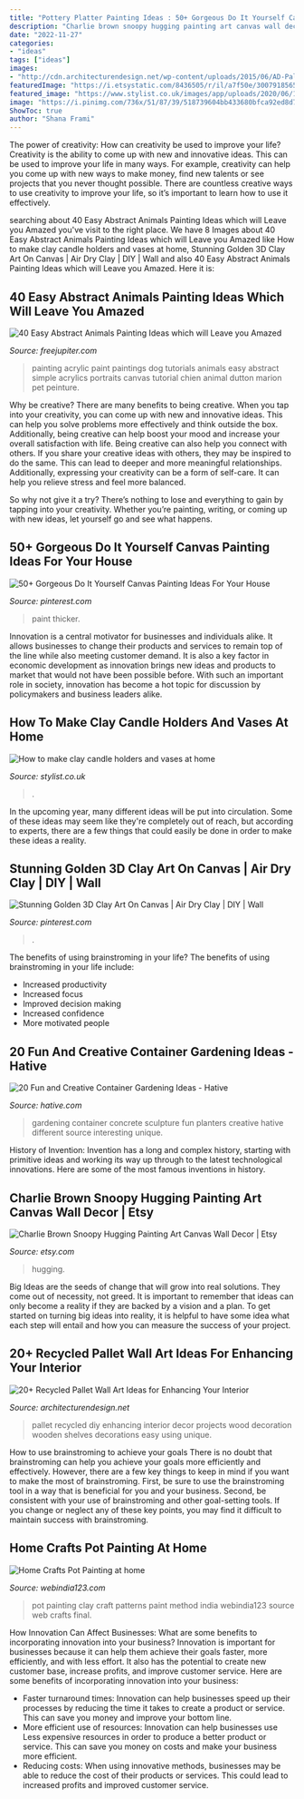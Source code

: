 ```yaml
---
title: "Pottery Platter Painting Ideas : 50+ Gorgeous Do It Yourself Canvas Painting Ideas For Your House"
description: "Charlie brown snoopy hugging painting art canvas wall decor"
date: "2022-11-27"
categories:
- "ideas"
tags: ["ideas"]
images:
- "http://cdn.architecturendesign.net/wp-content/uploads/2015/06/AD-Pallet-Wall-Art-3.jpg"
featuredImage: "https://i.etsystatic.com/8436505/r/il/a7f50e/3007918565/il_1588xN.3007918565_p7ys.jpg"
featured_image: "https://www.stylist.co.uk/images/app/uploads/2020/06/15173935/before-painting.jpg?w=1200&amp;h=1&amp;fit=max&amp;auto=format%2Ccompress"
image: "https://i.pinimg.com/736x/51/87/39/518739604bb433680bfca92ed8d7678c.jpg"
ShowToc: true
author: "Shana Frami"
---
```



The power of creativity: How can creativity be used to improve your life?
Creativity is the ability to come up with new and innovative ideas. This can be used to improve your life in many ways. For example, creativity can help you come up with new ways to make money, find new talents or see projects that you never thought possible. There are countless creative ways to use creativity to improve your life, so it’s important to learn how to use it effectively.

	

		
searching about 40 Easy Abstract Animals Painting Ideas which will Leave you Amazed you've visit to the right place. We have 8 Images about 40 Easy Abstract Animals Painting Ideas which will Leave you Amazed like How to make clay candle holders and vases at home, Stunning Golden 3D Clay Art On Canvas | Air Dry Clay | DIY | Wall and also 40 Easy Abstract Animals Painting Ideas which will Leave you Amazed. Here it is:
		
    
## 40 Easy Abstract Animals Painting Ideas Which Will Leave You Amazed

<img loading=lazy src="http://www.freejupiter.com/wp-content/uploads/2018/08/Easy-Abstract-Animals-Painting-Ideas-19-1.jpg" onerror="this.onerror=null;this.src='https://tse3.mm.bing.net/th?id=OIP.9MQy2emBsR0HxW6WZRwpjwHaJ4&amp;pid=15.1';" alt="40 Easy Abstract Animals Painting Ideas which will Leave you Amazed">

_Source: freejupiter.com_

>painting acrylic paint paintings dog tutorials animals easy abstract simple acrylics portraits canvas tutorial chien animal dutton marion pet peinture. 

	

Why be creative?
There are many benefits to being creative. When you tap into your creativity, you can come up with new and innovative ideas. This can help you solve problems more effectively and think outside the box. Additionally, being creative can help boost your mood and increase your overall satisfaction with life.
Being creative can also help you connect with others. If you share your creative ideas with others, they may be inspired to do the same. This can lead to deeper and more meaningful relationships. Additionally, expressing your creativity can be a form of self-care. It can help you relieve stress and feel more balanced.

So why not give it a try? There’s nothing to lose and everything to gain by tapping into your creativity. Whether you’re painting, writing, or coming up with new ideas, let yourself go and see what happens.

    
## 50+ Gorgeous Do It Yourself Canvas Painting Ideas For Your House

<img loading=lazy src="https://i.pinimg.com/736x/c3/57/9f/c3579f38322bf90a0dbc2ff839f9e2e8.jpg" onerror="this.onerror=null;this.src='https://tse1.mm.bing.net/th?id=OIP.Ntzv1n2_tq1EijBlkecZAQHaJ3&amp;pid=15.1';" alt="50+ Gorgeous Do It Yourself Canvas Painting Ideas For Your House">

_Source: pinterest.com_

>paint thicker. 

	

Innovation is a central motivator for businesses and individuals alike. It allows businesses to change their products and services to remain top of the line while also meeting customer demand. It is also a key factor in economic development as innovation brings new ideas and products to market that would not have been possible before. With such an important role in society, innovation has become a hot topic for discussion by policymakers and business leaders alike.

    
## How To Make Clay Candle Holders And Vases At Home

<img loading=lazy src="https://www.stylist.co.uk/images/app/uploads/2020/06/15173935/before-painting.jpg?w=1200&amp;h=1&amp;fit=max&amp;auto=format%2Ccompress" onerror="this.onerror=null;this.src='https://tse4.mm.bing.net/th?id=OIP.DGlS_z_hxCNde72wxXr4JAHaJ4&amp;pid=15.1';" alt="How to make clay candle holders and vases at home">

_Source: stylist.co.uk_

>. 

	

In the upcoming year, many different ideas will be put into circulation. Some of these ideas may seem like they're completely out of reach, but according to experts, there are a few things that could easily be done in order to make these ideas a reality.

    
## Stunning Golden 3D Clay Art On Canvas | Air Dry Clay | DIY | Wall

<img loading=lazy src="https://i.pinimg.com/736x/51/87/39/518739604bb433680bfca92ed8d7678c.jpg" onerror="this.onerror=null;this.src='https://tse1.mm.bing.net/th?id=OIP.JM8eppfoNWMS2PFK_9aN0QHaEK&amp;pid=15.1';" alt="Stunning Golden 3D Clay Art On Canvas | Air Dry Clay | DIY | Wall">

_Source: pinterest.com_

>. 

	

The benefits of using brainstroming in your life?
The benefits of using brainstroming in your life include: 
- Increased productivity 
- Increased focus 
- Improved decision making 
- Increased confidence 
- More motivated people

    
## 20 Fun And Creative Container Gardening Ideas - Hative

<img loading=lazy src="https://hative.com/wp-content/uploads/2014/11/container-gardening-ideas/9-concrete-sculpture-gardening.jpg" onerror="this.onerror=null;this.src='https://tse1.mm.bing.net/th?id=OIP.cbD5ktlbGPAkDhat5Q9BvAHaIc&amp;pid=15.1';" alt="20 Fun and Creative Container Gardening Ideas - Hative">

_Source: hative.com_

>gardening container concrete sculpture fun planters creative hative different source interesting unique. 

	

History of Invention:
Invention has a long and complex history, starting with primitive ideas and working its way up through to the latest technological innovations. Here are some of the most famous inventions in history.

    
## Charlie Brown Snoopy Hugging Painting Art Canvas Wall Decor | Etsy

<img loading=lazy src="https://i.etsystatic.com/8436505/r/il/a7f50e/3007918565/il_1588xN.3007918565_p7ys.jpg" onerror="this.onerror=null;this.src='https://tse4.mm.bing.net/th?id=OIP.rCVgKOjI3O8UhRK-DSeDvgHaJ3&amp;pid=15.1';" alt="Charlie Brown Snoopy Hugging Painting Art Canvas Wall Decor | Etsy">

_Source: etsy.com_

>hugging. 

	

Big Ideas are the seeds of change that will grow into real solutions. They come out of necessity, not greed. It is important to remember that ideas can only become a reality if they are backed by a vision and a plan. To get started on turning big ideas into reality, it is helpful to have some idea what each step will entail and how you can measure the success of your project.

    
## 20+ Recycled Pallet Wall Art Ideas For Enhancing Your Interior

<img loading=lazy src="http://cdn.architecturendesign.net/wp-content/uploads/2015/06/AD-Pallet-Wall-Art-3.jpg" onerror="this.onerror=null;this.src='https://tse3.mm.bing.net/th?id=OIP.aqv6cNnEDFre0O4e9gOsKwHaMZ&amp;pid=15.1';" alt="20+ Recycled Pallet Wall Art Ideas for Enhancing Your Interior">

_Source: architecturendesign.net_

>pallet recycled diy enhancing interior decor projects wood decoration wooden shelves decorations easy using unique. 

	

How to use brainstroming to achieve your goals
There is no doubt that brainstroming can help you achieve your goals more efficiently and effectively. However, there are a few key things to keep in mind if you want to make the most of brainstroming. First, be sure to use the brainstroming tool in a way that is beneficial for you and your business. Second, be consistent with your use of brainstroming and other goal-setting tools. If you change or neglect any of these key points, you may find it difficult to maintain success with brainstroming.

    
## Home Crafts Pot Painting At Home

<img loading=lazy src="https://www.webindia123.com/craft/paint/pot/images/pot3a.jpg" onerror="this.onerror=null;this.src='https://tse4.mm.bing.net/th?id=OIP.cdWtmvsyIuFO7G7Jrzo1sQHaE3&amp;pid=15.1';" alt="Home Crafts Pot Painting at home">

_Source: webindia123.com_

>pot painting clay craft patterns paint method india webindia123 source web crafts final. 

	

How Innovation Can Affect Businesses: What are some benefits to incorporating innovation into your business?
Innovation is important for businesses because it can help them achieve their goals faster, more efficiently, and with less effort. It also has the potential to create new customer base, increase profits, and improve customer service. Here are some benefits of incorporating innovation into your business: 
- Faster turnaround times: Innovation can help businesses speed up their processes by reducing the time it takes to create a product or service. This can save you money and improve your bottom line. 
- More efficient use of resources: Innovation can help businesses use Less expensive resources in order to produce a better product or service. This can save you money on costs and make your business more efficient. 
- Reducing costs: When using innovative methods, businesses may be able to reduce the cost of their products or services. This could lead to increased profits and improved customer service.

